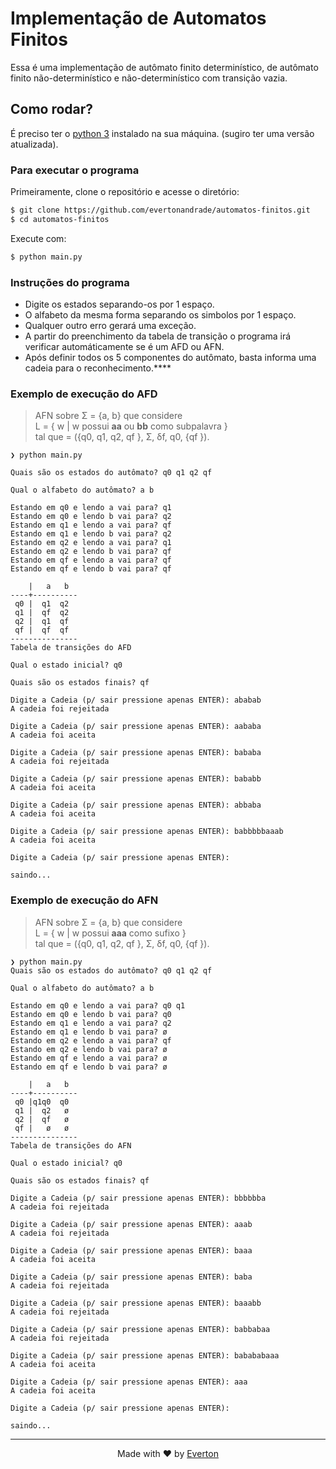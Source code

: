 # Implementação de Automatos Finitos
 Essa é uma implementação de autômato finito determinístico, de autômato finito não-determinístico e não-determinístico com transição vazia.

## Como rodar?
É preciso ter o [python 3](https://www.python.org/downloads/) instalado na sua máquina. (sugiro ter uma versão atualizada).  

### Para executar o programa

Primeiramente, clone o repositório e acesse o diretório:
```bash
$ git clone https://github.com/evertonandrade/automatos-finitos.git
$ cd automatos-finitos
```

Execute com:
```bash
$ python main.py
```

### Instruções do programa
- Digite os estados separando-os por 1 espaço.
- O alfabeto da mesma forma separando os simbolos por 1 espaço.
- Qualquer outro erro gerará uma exceção.
- A partir do preenchimento da tabela de transição o programa irá verificar automáticamente se é um AFD ou AFN.
- Após definir todos os 5 componentes do autômato, basta informa uma cadeia para o reconhecimento.****

### Exemplo de execução do AFD
> AFN sobre Σ = {a, b} que considere  
> L = { w | w possui **aa** ou **bb** como subpalavra }  
> tal que = ({q0, q1, q2, qf }, Σ, δf, q0, {qf }).  

```
❯ python main.py

Quais são os estados do autômato? q0 q1 q2 qf

Qual o alfabeto do autômato? a b

Estando em q0 e lendo a vai para? q1
Estando em q0 e lendo b vai para? q2
Estando em q1 e lendo a vai para? qf
Estando em q1 e lendo b vai para? q2
Estando em q2 e lendo a vai para? q1
Estando em q2 e lendo b vai para? qf
Estando em qf e lendo a vai para? qf
Estando em qf e lendo b vai para? qf

    |   a   b
----+----------
 q0 |  q1  q2
 q1 |  qf  q2
 q2 |  q1  qf
 qf |  qf  qf
---------------
Tabela de transições do AFD 

Qual o estado inicial? q0

Quais são os estados finais? qf

Digite a Cadeia (p/ sair pressione apenas ENTER): ababab
A cadeia foi rejeitada

Digite a Cadeia (p/ sair pressione apenas ENTER): aababa
A cadeia foi aceita

Digite a Cadeia (p/ sair pressione apenas ENTER): bababa
A cadeia foi rejeitada

Digite a Cadeia (p/ sair pressione apenas ENTER): bababb
A cadeia foi aceita

Digite a Cadeia (p/ sair pressione apenas ENTER): abbaba
A cadeia foi aceita

Digite a Cadeia (p/ sair pressione apenas ENTER): babbbbbaaab
A cadeia foi aceita

Digite a Cadeia (p/ sair pressione apenas ENTER): 

saindo...
```

### Exemplo de execução do AFN
> AFN sobre Σ = {a, b} que considere  
> L = { w | w possui **aaa** como sufixo }  
> tal que = ({q0, q1, q2, qf }, Σ, δf, q0, {qf }).

``` 
❯ python main.py
Quais são os estados do autômato? q0 q1 q2 qf

Qual o alfabeto do autômato? a b

Estando em q0 e lendo a vai para? q0 q1
Estando em q0 e lendo b vai para? q0
Estando em q1 e lendo a vai para? q2
Estando em q1 e lendo b vai para? ø
Estando em q2 e lendo a vai para? qf
Estando em q2 e lendo b vai para? ø
Estando em qf e lendo a vai para? ø
Estando em qf e lendo b vai para? ø

    |   a   b
----+----------
 q0 |q1q0  q0
 q1 |  q2   ø
 q2 |  qf   ø
 qf |   ø   ø
---------------
Tabela de transições do AFN 

Qual o estado inicial? q0

Quais são os estados finais? qf

Digite a Cadeia (p/ sair pressione apenas ENTER): bbbbbba
A cadeia foi rejeitada

Digite a Cadeia (p/ sair pressione apenas ENTER): aaab
A cadeia foi rejeitada

Digite a Cadeia (p/ sair pressione apenas ENTER): baaa
A cadeia foi aceita

Digite a Cadeia (p/ sair pressione apenas ENTER): baba
A cadeia foi rejeitada

Digite a Cadeia (p/ sair pressione apenas ENTER): baaabb
A cadeia foi rejeitada

Digite a Cadeia (p/ sair pressione apenas ENTER): babbabaa
A cadeia foi rejeitada

Digite a Cadeia (p/ sair pressione apenas ENTER): babababaaa
A cadeia foi aceita

Digite a Cadeia (p/ sair pressione apenas ENTER): aaa
A cadeia foi aceita

Digite a Cadeia (p/ sair pressione apenas ENTER):     

saindo...
```
---

<p align="center">
Made with ♥ by <a href="http://everton.github.io">Everton</a>
</p>
